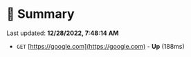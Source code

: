 # 📖 Summary
Last updated: **12/28/2022, 7:48:14 AM**

- `GET` [https://google.com](https://google.com) - **Up** (188ms)

